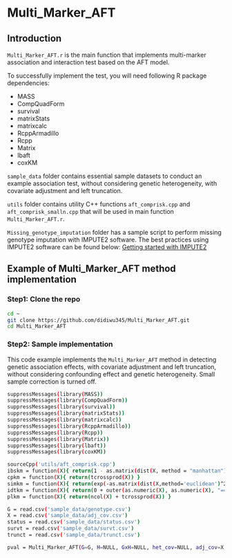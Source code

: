 # Multi_Marker_AFT

## Introduction
`Multi_Marker_AFT.r` is the main function that implements multi-marker association and interaction test based on the AFT model.

To successfully implement the test, you will need following R package dependencies:
* MASS
* CompQuadForm
* survival
* matrixStats
* matrixcalc
* RcppArmadillo
* Rcpp
* Matrix
* lbaft
* coxKM

`sample_data` folder contains essential sample datasets to conduct an example association test, without considering genetic heterogeneity, with covariate adjustment and left truncation.

`utils` folder contains utility C++ functions `aft_comprisk.cpp` and `aft_comprisk_smalln.cpp` that will be used in main function `Multi_Marker_AFT.r`.

`Missing_genotype_imputation` folder has a sample script to perform missing genotype imputation with IMPUTE2 software. The best practices using IMPUTE2 software can be found below:
[Getting started with IMPUTE2](https://mathgen.stats.ox.ac.uk/impute/impute_v2.html#getting_started)

## Example of Multi_Marker_AFT method implementation
### Step1: Clone the repo
```bash
cd ~
git clone https://github.com/didiwu345/Multi_Marker_AFT.git
cd Multi_Marker_AFT
```

### Step2: Sample implementation
This code example implements the `Multi_Marker_AFT` method in detecting genetic association effects, with covariate adjustment and left truncation, without considering confounding effect and genetic heterogeneity. Small sample correction is turned off. 
```bash
suppressMessages(library(MASS))suppressMessages(library(CompQuadForm))suppressMessages(library(survival))suppressMessages(library(matrixStats))suppressMessages(library(matrixcalc))suppressMessages(library(RcppArmadillo))suppressMessages(library(Rcpp))suppressMessages(library(Matrix))suppressMessages(library(lbaft))suppressMessages(library(coxKM))

sourceCpp('utils/aft_comprisk.cpp')
ibskm = function(X){ return(1 - as.matrix(dist(X, method = "manhattan"))/(2*ncol(X))) }  ### IBS kenrel: Input genotype matrixcpkm = function(X){ return(tcrossprod(X)) }                                              ### Cross-product kernel: Input genotype matrixsimkm = function(X){ return(exp(-as.matrix(dist(X,method='euclidean')^2)/ncol(X))) }     ### Gaussian kernel: Input covariate matrixidtkm = function(X){ return(0 + outer(as.numeric(X), as.numeric(X), "==")) }             ### For 1-column vectorplkm = function(X){ return(ncol(X) + tcrossprod(X)) }                                    ### Product linear kernel

G = read.csv('sample_data/genotype.csv')X = read.csv('sample_data/adj_cov.csv')status = read.csv('sample_data/status.csv')survt = read.csv('sample_data/survt.csv')trunct = read.csv('sample_data/trunct.csv')

pval = Multi_Marker_AFT(G=G, H=NULL, GxH=NULL, het_cov=NULL, adj_cov=X, kernel_G=kernel_G, kernel_H=NULL, kernel_het=NULL, smalln_ind='no_smalln_adj', trunct=trunct, survt=survt, status=status, BB=500)
```

